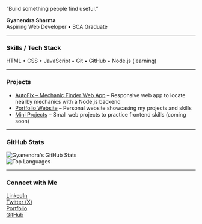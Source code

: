 “Build something people find useful.”

**Gyanendra Sharma**  
Aspiring Web Developer • BCA Graduate

---

### Skills / Tech Stack  
HTML • CSS • JavaScript • Git • GitHub • Node.js (learning)

---

### Projects  
- [AutoFix – Mechanic Finder Web App](https://github.com/Gyanendrasharma1/AutoFIx-Mechanic-A-finder-web-app) – Responsive web app to locate nearby mechanics with a Node.js backend  
- [Portfolio Website](https://gyanendrasharma1.github.io/Gyanendra-Portfolio/) – Personal website showcasing my projects and skills  
- [Mini Projects](#) – Small web projects to practice frontend skills (coming soon)

---

### GitHub Stats  
![Gyanendra's GitHub Stats](https://github-readme-stats.vercel.app/api?username=Gyanendrasharma1&show_icons=true&theme=default)  
![Top Languages](https://github-readme-stats.vercel.app/api/top-langs/?username=Gyanendrasharma1&layout=compact&theme=default)

---

### Connect with Me  
[LinkedIn](https://www.linkedin.com/in/gyanendra-sharma-47517a2b6/)  
[Twitter (X)](https://x.com/GyanWebDev)  
[Portfolio](https://gyanendrasharma1.github.io/Gyanendra-Portfolio/)  
[GitHub](https://github.com/Gyanendrasharma1)
